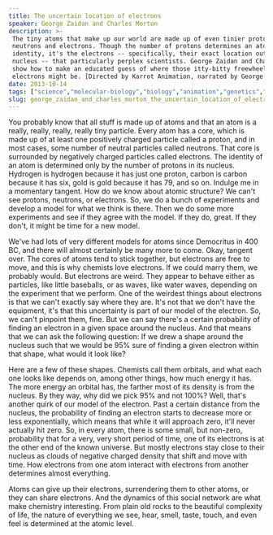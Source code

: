 ```yaml
---
title: The uncertain location of electrons
speaker: George Zaidan and Charles Morton
description: >-
 The tiny atoms that make up our world are made up of even tinier protons,
 neutrons and electrons. Though the number of protons determines an atom's
 identity, it's the electrons -- specifically, their exact location outside the
 nucleus -- that particularly perplex scientists. George Zaidan and Charles Morton
 show how to make an educated guess of where those itty-bitty freewheeling
 electrons might be. [Directed by Karrot Animation, narrated by George Zaidan].
date: 2013-10-14
tags: ["science","molecular-biology","biology","animation","genetics","evolution","teded"]
slug: george_zaidan_and_charles_morton_the_uncertain_location_of_electrons
---
```


You probably know that all stuff is made up of atoms and that an atom is a really, really,
really, really tiny particle. Every atom has a core, which is made up of at least one
positively charged particle called a proton, and in most cases, some number of neutral
particles called neutrons. That core is surrounded by negatively charged particles called
electrons. The identity of an atom is determined only by the number of protons in its
nucleus. Hydrogen is hydrogen because it has just one proton, carbon is carbon because it
has six, gold is gold because it has 79, and so on. Indulge me in a momentary tangent. How
do we know about atomic structure? We can't see protons, neutrons, or electrons. So, we do
a bunch of experiments and develop a model for what we think is there. Then we do some
more experiments and see if they agree with the model. If they do, great. If they don't,
it might be time for a new model.

We've had lots of very different models for atoms since Democritus in 400 BC, and there
will almost certainly be many more to come. Okay, tangent over. The cores of atoms tend to
stick together, but electrons are free to move, and this is why chemists love electrons.
If we could marry them, we probably would. But electrons are weird. They appear to behave
either as particles, like little baseballs, or as waves, like water waves, depending on
the experiment that we perform. One of the weirdest things about electrons is that we
can't exactly say where they are. It's not that we don't have the equipment, it's that
this uncertainty is part of our model of the electron. So, we can't pinpoint them, fine.
But we can say there's a certain probability of finding an electron in a given space
around the nucleus. And that means that we can ask the following question: If we drew a
shape around the nucleus such that we would be 95% sure of finding a given electron within
that shape, what would it look like?

Here are a few of these shapes. Chemists call them orbitals, and what each one looks like
depends on, among other things, how much energy it has. The more energy an orbital has,
the farther most of its density is from the nucleus. By they way, why did we pick 95% and
not 100%? Well, that's another quirk of our model of the electron. Past a certain distance
from the nucleus, the probability of finding an electron starts to decrease more or less
exponentially, which means that while it will approach zero, it'll never actually hit
zero. So, in every atom, there is some small, but non-zero, probability that for a very,
very short period of time, one of its electrons is at the other end of the known universe.
But mostly electrons stay close to their nucleus as clouds of negative charged density
that shift and move with time. How electrons from one atom interact with electrons from
another determines almost everything.

Atoms can give up their electrons, surrendering them to other atoms, or they can share
electrons. And the dynamics of this social network are what make chemistry interesting.
From plain old rocks to the beautiful complexity of life, the nature of everything we see,
hear, smell, taste, touch, and even feel is determined at the atomic level.

<!--
ad_duration=0
event="TED-Ed"
external_start_time=0
intro_duration=0
is_subtitle_required="False"
is_talk_featured="False"
language="en"
language_swap="False"
native_language="en"
number_of_related_talks=6
number_of_speakers=1
number_of_subtitled_videos=0
number_of_tags=7
number_of_talk_download_languages=24
number_of_talk_more_resources=0
number_of_talk_recommendations=0
number_of_talks_take_actions=0
post_ad_duration=0
published_timestamp="2019-03-01 16:25:28"
recording_date="2013-10-14"
speaker_is_published=0
speaker_name="George Zaidan and Charles Morton"
talk_name="The uncertain location of electrons"
talks_tags=["science","molecular-biology","biology","animation","genetics","evolution","teded"]
url_photo_talk="https://s3.amazonaws.com/talkstar-photos/uploads/bec36300-27a9-401e-a3f0-e0e6ed033982/79_The-uncertain-location-of-electrons.jpg"
url_webpage="https://www.ted.com/talks/george_zaidan_and_charles_morton_the_uncertain_location_of_electrons"
video_type_name="TED-Ed Original"
-->